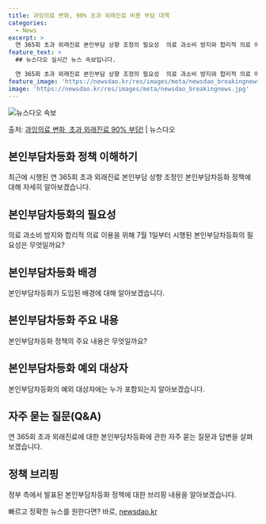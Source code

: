 ```yaml
---
title: 과잉의료 변화, 90% 초과 외래진료 비용 부담 대책 
categories:
  - News
excerpt: >
  연 365회 초과 외래진료 본인부담 상향 조정의 필요성  의료 과소비 방지와 합리적 의료 이용을 위해 연 3…
feature_text: >
  ## 뉴스다오 실시간 뉴스 속보입니다.

  연 365회 초과 외래진료 본인부담 상향 조정의 필요성  의료 과소비 방지와 합리적 의료 이용을 위해 연 3…
feature_image: 'https://newsdao.kr/res/images/meta/newsdao_breakingnews.jpg'
image: 'https://newsdao.kr/res/images/meta/newsdao_breakingnews.jpg'
---
```


![뉴스다오 속보](https://newsdao.kr/res/images/meta/newsdao_breakingnews.jpg)

<p>출처: <a href="https://newsdao.kr/4534" rel="dofollow">과잉의료 변화, 초과 외래진료 90% 부담!</a> | 뉴스다오</p>

<h2 data-ke-size="size26">본인부담차등화 정책 이해하기</h2>
<p data-ke-size="size16">최근에 시행된 연 365회 초과 외래진료 본인부담 상향 조정인 본인부담차등화 정책에 대해 자세히 알아보겠습니다.</p>

<h2 data-ke-size="size24">본인부담차등화의 필요성</h2>
<p data-ke-size="size16">의료 과소비 방지와 합리적 의료 이용을 위해 7월 1일부터 시행된 본인부담차등화의 필요성은 무엇일까요?</p>

<h2 data-ke-size="size24">본인부담차등화 배경</h2>
<p data-ke-size="size16">본인부담차등화가 도입된 배경에 대해 알아보겠습니다.</p>

<h2 data-ke-size="size24">본인부담차등화 주요 내용</h2>
<p data-ke-size="size16">본인부담차등화 정책의 주요 내용은 무엇일까요?</p>

<h2 data-ke-size="size24">본인부담차등화 예외 대상자</h2>
<p data-ke-size="size16">본인부담차등화의 예외 대상자에는 누가 포함되는지 알아보겠습니다.</p>

<h2 data-ke-size="size24">자주 묻는 질문(Q&A)</h2>
<p data-ke-size="size16">연 365회 초과 외래진료에 대한 본인부담차등화에 관한 자주 묻는 질문과 답변을 살펴보겠습니다.</p>

<h2 data-ke-size="size24">정책 브리핑</h2>
<p data-ke-size="size16">정부 측에서 발표된 본인부담차등화 정책에 대한 브리핑 내용을 알아보겠습니다.</p> 

빠르고 정확한 뉴스를 원한다면? 바로, <a href="https://newsdao.kr" rel="dofollow">newsdao.kr</a>


